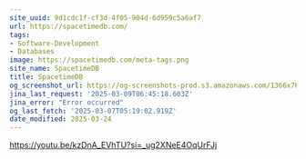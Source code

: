 ```yaml
---
site_uuid: 9d1cdc1f-cf3d-4f05-904d-6d959c5a6af7
url: https://spacetimedb.com/
tags:
- Software-Development
- Databases
image: https://spacetimedb.com/meta-tags.png
site_name: SpacetimeDB
title: SpacetimeDB
og_screenshot_url: https://og-screenshots-prod.s3.amazonaws.com/1366x768/80/false/2f3f9513cb7d4318ba57c786af7c7eb4e7d2595ec91daa0cd3f35509b07a04b9.jpeg
jina_last_request: '2025-03-09T06:45:18.603Z'
jina_error: "Error occurred"
og_last_fetch: '2025-03-07T05:19:02.919Z'
date_modified: 2025-03-24
---
```




https://youtu.be/kzDnA_EVhTU?si=_ug2XNeE4OqUrFJj
